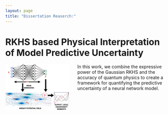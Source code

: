 ```yaml
---
layout: page
title: "Dissertation Reaserch:"
---
```


RKHS based Physical Interpretation of Model Predictive Uncertainty
===

<img style="float: left; padding-right:25px" src="assets/fm3.JPG" width="40%" height="40%">

In this work, we combine the expressive power of the Gaussian RKHS and the accuracy of quantum physics to create a framework for quantifying the predictive uncertainty of a neural network model.
